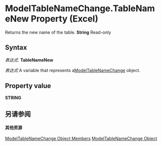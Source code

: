 
# ModelTableNameChange.TableNameNew Property (Excel)

Returns the new name of the table.  **String** Read-only


## Syntax

 _表达式_. **TableNameNew**

 _表达式_ A variable that represents a[ModelTableNameChange](f739aed8-aa89-a05d-fa84-8ae2520576fb.md) object.


## Property value

 **STRING**


## 另请参阅


#### 其他资源


[ModelTableNameChange Object Members](http://msdn.microsoft.com/library/7739e58b-9e02-cd98-eef5-d30555abd1e5%28Office.15%29.aspx)
[ModelTableNameChange Object](f739aed8-aa89-a05d-fa84-8ae2520576fb.md)
